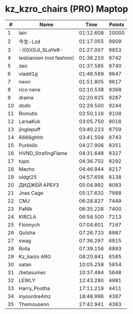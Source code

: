 # kz_kzro_chairs (PRO) Maptop

|  # | Name | Time | Points |
|-------------- | -------------- | -------------- | -------------- | 
| 1 | lain | 01:12.608 | 10000 | 
| 2 | 今生-Lzd | 01:17.055 | 9909 | 
| 3 | -}{0}{0JI_SLaYeR- | 01:27.007 | 9853 | 
| 4 | lesbianism (not fashion) | 01:36.210 | 9742 | 
| 5 | zeo | 01:37.585 | 9740 | 
| 6 | vladd1g | 01:46.569 | 9647 | 
| 7 | neon | 01:51.805 | 9617 | 
| 8 | rico nene | 02:10.538 | 9368 | 
| 9 | drama | 02:20.625 | 9287 | 
| 10 | dodo | 02:29.500 | 9244 | 
| 11 | Romutis | 02:50.116 | 9108 | 
| 12 | LarsaKuk | 03:05.750 | 9016 | 
| 13 | jinglepuff | 03:40.223 | 8759 | 
| 14 | 6666ghhh | 03:41.508 | 8743 | 
| 15 | Purkkilo | 04:27.906 | 8351 | 
| 16 | HVND_StrafingFlame | 04:31.648 | 8327 | 
| 17 | tupo | 04:36.702 | 8292 | 
| 18 | Macho | 04:46.944 | 8217 | 
| 19 | oldgt25 | 04:57.656 | 8138 | 
| 20 | ДИДЖЕЙ АРБУЗ | 05:04.992 | 8083 | 
| 21 | Jnas Cage | 05:17.632 | 7988 | 
| 22 | CMJ | 06:28.827 | 7449 | 
| 23 | PaNlk | 06:35.226 | 7400 | 
| 24 | KIRCLA | 06:58.500 | 7213 | 
| 25 | Flonnych | 07:04.601 | 7167 | 
| 26 | Qutsha | 07:26.733 | 6987 | 
| 27 | swag | 07:36.297 | 6915 | 
| 28 | Rolla | 07:39.156 | 6893 | 
| 29 | Kz_kaizo ARG | 08:20.841 | 6585 | 
| 30 | satan | 10:05.258 | 5854 | 
| 31 | /betasumec | 10:37.484 | 5648 | 
| 32 | LEWLY | 12:43.280 | 4991 | 
| 33 | Harry_Pootha | 17:11.219 | 4411 | 
| 34 | inyourdre4mz | 18:48.996 | 4387 | 
| 35 | Themousenn | 27:42.941 | 4363 | 

